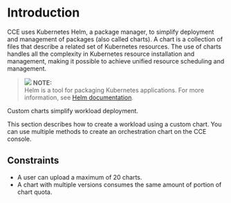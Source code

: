 # Introduction<a name="cce_01_0191"></a>

CCE uses Kubernetes Helm, a package manager, to simplify deployment and management of packages \(also called charts\). A chart is a collection of files that describe a related set of Kubernetes resources. The use of charts handles all the complexity in Kubernetes resource installation and management, making it possible to achieve unified resource scheduling and management.

>![](/images/icon-note.gif) **NOTE:**   
>Helm is a tool for packaging Kubernetes applications. For more information, see  [Helm documentation](https://helm.sh/).  

Custom charts simplify workload deployment.

This section describes how to create a workload using a custom chart. You can use multiple methods to create an orchestration chart on the CCE console.

## Constraints<a name="section148624339590"></a>

-   A user can upload a maximum of 20 charts.
-   A chart with multiple versions consumes the same amount of portion of chart quota.

